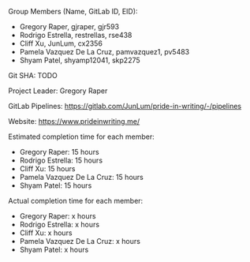 Group Members (Name, GitLab ID, EID):
- Gregory Raper,                gjraper,          gjr593
- Rodrigo Estrella,             restrellas,       rse438
- Cliff Xu,                     JunLum,           cx2356
- Pamela Vazquez De La Cruz,    pamvazquez1,      pv5483
- Shyam Patel,                  shyamp12041,      skp2275

Git SHA: TODO

Project Leader: Gregory Raper

GitLab Pipelines: https://gitlab.com/JunLum/pride-in-writing/-/pipelines

Website: https://www.prideinwriting.me/

Estimated completion time for each member:
- Gregory Raper:               15 hours
- Rodrigo Estrella:            15 hours
- Cliff Xu:                    15 hours
- Pamela Vazquez De La Cruz:   15 hours
- Shyam Patel:                 15 hours

Actual completion time for each member:
- Gregory Raper:               x hours
- Rodrigo Estrella:            x hours
- Cliff Xu:                    x hours
- Pamela Vazquez De La Cruz:   x hours
- Shyam Patel:                 x hours

